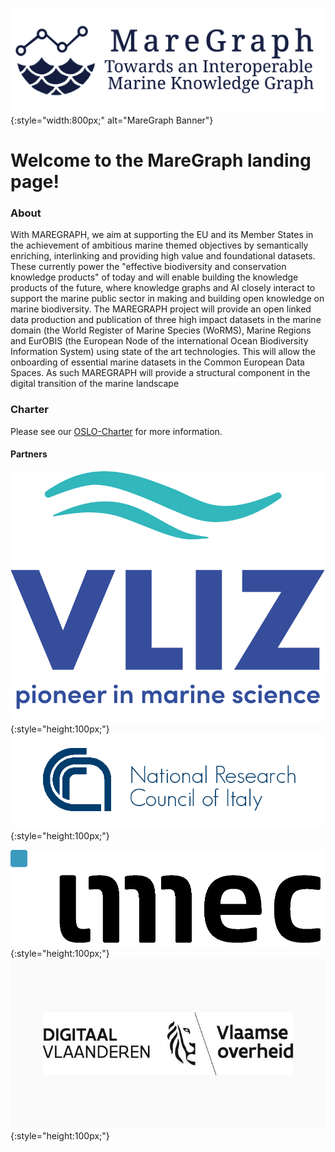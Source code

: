 ![](/img/maregraph-text-horizontal-600x200.svg){:style="width:800px;" alt="MareGraph Banner"}

# Welcome to the MareGraph landing page!

### About
With MAREGRAPH, we aim at supporting the EU and its Member States in the achievement of ambitious marine themed
objectives by semantically enriching, interlinking and providing high value and foundational datasets. These currently
power the "effective biodiversity and conservation knowledge products" of today and will enable building the knowledge
products of the future, where knowledge graphs and AI closely interact to support the marine public sector in making and
building open knowledge on marine biodiversity. The MAREGRAPH project will provide an open linked data production
and publication of three high impact datasets in the marine domain (the World Register of Marine Species (WoRMS),
Marine Regions and EurOBIS (the European Node of the international Ocean Biodiversity Information System) using
state of the art technologies. This will allow the onboarding of essential marine datasets in the Common European Data
Spaces. As such MAREGRAPH will provide a structural component in the digital transition of the marine landscape

### Charter
Please see our [OSLO-Charter](/files/Charter_Maregraph_OSLO.pdf) for more information. 

#### Partners

![](img/VLIZ_LOGO.png){:style="height:100px;"}
![](img/cnrlogo.png){:style="height:100px;"}

![](img/_imeclogo.png){:style="height:100px;"}
![](img/DigitaalVlaanderen_logo.jpg){:style="height:100px;"}







